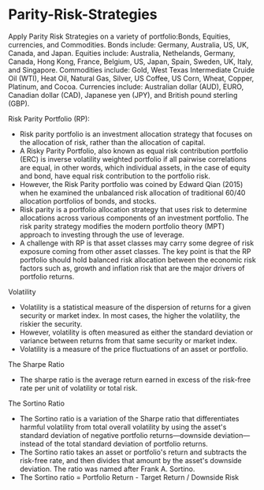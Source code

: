 # Parity-Risk-Strategies
Apply Parity Risk Strategies on a variety of portfolio:Bonds, Equities, currencies, and Commodities.
Bonds include: Germany, Australia, US, UK, Canada, and Japan.
Equities include: Australia, Nethelands, Germany, Canada, Hong Kong, France, Belgium, US, Japan, Spain, Sweden, UK, Italy, and Singapore.
Commodities include: Gold, West Texas Intermediate Cruide Oil (WTI), Heat Oil, Natural Gas, Silver, US Coffee, US Corn, Wheat, Copper, Platinum, and Cocoa.
Currencies include: Australian dollar (AUD), EURO, Canadian dollar (CAD), Japanese yen (JPY), and British pound sterling (GBP).

Risk Parity Portfolio (RP):
- Risk parity portfolio is an investment allocation strategy that focuses on the allocation of risk, rather than the allocation of capital.
- A Risky Parity Portfolio, also known as equal risk contribution portfolio (ERC) is inverse volatility weighted portfolio if all pairwise correlations are equal,
in other words, which individual assets, in the case of equity and bond, have equal risk contribution to the portfolio risk.
- However, the Risk Parity portfolio was coined by Edward Qian (2015) when he examined the unbalanced risk allocation of traditional 60/40 allocation portfolios of bonds,
and stocks.
- Risk parity is a portfolio allocation strategy that uses risk to determine allocations across various components of an investment portfolio. 
The risk parity strategy modifies the modern portfolio theory (MPT) approach to investing through the use of leverage.
- A challenge with RP is that asset classes may carry some degree of risk exposure coming from other asset classes. 
The key point is that the RP portfolio should hold balanced risk allocation between the economic risk factors such as, 
growth and inflation risk that are the major drivers of portfolio returns.

Volatility
- Volatility is a statistical measure of the dispersion of returns for a given security or market index. 
In most cases, the higher the volatility, the riskier the security. 
- However, volatility is often measured as either the standard deviation or variance between returns from that same security or market index.
- Volatility is a measure of the price fluctuations of an asset or portfolio.

The Sharpe Ratio
- The sharpe ratio is the average return earned in excess of the risk-free rate per unit of volatility or total risk.

The Sortino Ratio
- The Sortino ratio is a variation of the Sharpe ratio that differentiates harmful volatility from total overall volatility by using the asset's standard deviation of negative portfolio returns—downside deviation—instead of the total standard deviation of portfolio returns. 
- The Sortino ratio takes an asset or portfolio's return and subtracts the risk-free rate, and then divides that amount by the asset's downside deviation. The ratio was named after Frank A. Sortino.
- The Sortino ratio = Portfolio Return - Target Return / Downside Risk
